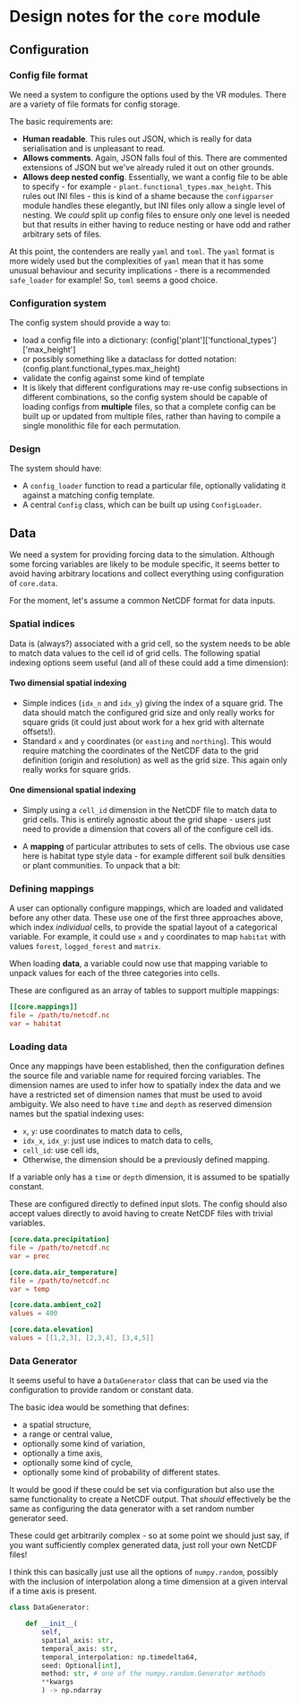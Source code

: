 # Design notes for the `core` module

## Configuration

### Config file format

We need a system to configure the options used by the VR modules. There are a variety of
file formats for config storage.

The basic requirements are:

- **Human readable**. This rules out JSON, which is really for data serialisation and is
  unpleasant to read.
- **Allows comments**. Again, JSON falls foul of this. There are commented extensions of
  JSON but we've already ruled it out on other grounds.
- **Allows deep nested config**. Essentially, we want a config file to be able to
  specify - for example - `plant.functional_types.max_height`. This rules out INI files
  \- this is kind of a shame because the `configparser` module handles these elegantly,
  but INI files only allow a single level of nesting. We _could_ split up config files
  to ensure only one level is needed but that results in either having to reduce nesting
  or have odd and rather arbitrary sets of files.

At this point, the contenders are really `yaml` and `toml`. The `yaml` format is more
widely used but the complexities of `yaml` mean that it has some unusual behaviour and
security implications - there is a recommended `safe_loader` for example! So, `toml`
seems a good choice.

### Configuration system

The config system should provide a way to:

- load a config file into a dictionary:
  (config\['plant'\]\['functional_types'\]\['max_height'\]
- or possibly something like a dataclass for dotted notation:
  (config.plant.functional_types.max_height)
- validate the config against some kind of template
- It is likely that different configurations may re-use config subsections in different
  combinations, so the config system should be capable of loading configs from
  **multiple** files, so that a complete config can be built up or updated from multiple
  files, rather than having to compile a single monolithic file for each permutation.

### Design

The system should have:

- A `config_loader` function to read a particular file, optionally validating it
  against a matching config template.
- A central `Config` class, which can be built up using `ConfigLoader`.

## Data

We need a system for providing forcing data to the simulation. Although some forcing
variables are likely to be module specific, it seems better to avoid having arbitrary
locations and collect everything using configuration of `core.data`.

For the moment, let's assume a common NetCDF format for data inputs.

### Spatial indices

Data is (always?) associated with a grid cell, so the system needs to be able to match
data values to the cell id of grid cells. The following spatial indexing options seem
useful (and all of these could add a time dimension):

#### Two dimensial spatial indexing

- Simple indices (`idx_n` and `idx_y`) giving the index of a square grid. The data
  should match the configured grid size and only really works for square grids (it could
  just about work for a hex grid with alternate offsets!).
- Standard `x` and `y` coordinates (or `easting` and `northing`). This would require
  matching the coordinates of the NetCDF data to the grid definition (origin and
  resolution) as well as the grid size. This again only really works for square grids.

#### One dimensional spatial indexing

- Simply using a `cell_id` dimension in the NetCDF file to match data to grid cells.
  This is entirely agnostic about the grid shape - users just need to provide a
  dimension that covers all of the configure cell ids.

- A **mapping** of particular attributes to sets of cells. The obvious use case here is
  habitat type style data - for example different soil bulk densities or plant
  communities. To unpack that a bit:

### Defining mappings

A user can optionally configure mappings, which are loaded and validated before any
other data. These use one of the first three approaches above, which index _individual_
cells, to provide the spatial layout of a categorical variable. For example, it could
use `x` and `y` coordinates to map `habitat` with values `forest`, `logged_forest` and
`matrix`.

When loading **data**, a variable could now use that mapping variable to unpack values
for each of the three categories into cells.

These are configured as an array of tables to support multiple mappings:

```toml
[[core.mappings]]
file = /path/to/netcdf.nc
var = habitat
```

### Loading data

Once any mappings have been established, then the configuration defines the source file
and variable name for required forcing variables. The dimension names are used to infer
how to spatially index the data and we have a restricted set of dimension names that
must be used to avoid ambiguity. We also need to have `time` and `depth` as reserved
dimension names but the spatial indexing uses:

- `x`, `y`: use coordinates to match data to cells,
- `idx_x`, `idx_y`: just use indices to match data to cells,
- `cell_id`: use cell ids,
- Otherwise, the dimension should be a previously defined mapping.

If a variable only has a `time` or `depth` dimension, it is assumed to be spatially
constant.

These are configured directly to defined input slots. The config should also accept
values directly to avoid having to create NetCDF files with trivial variables.

```toml
[core.data.precipitation]
file = /path/to/netcdf.nc
var = prec

[core.data.air_temperature]
file = /path/to/netcdf.nc
var = temp

[core.data.ambient_co2]
values = 400

[core.data.elevation]
values = [[1,2,3], [2,3,4], [3,4,5]]
```

### Data Generator

It seems useful to have a `DataGenerator` class that can be used via the configuration
to provide random or constant data.

The basic idea would be something that defines:

- a spatial structure,
- a range or central value,
- optionally some kind of variation,
- optionally a time axis,
- optionally some kind of cycle,
- optionally some kind of probability of different states.

It would be good if these could be set via configuration but also use the same
functionality to create a NetCDF output. That _should_ effectively be the same as
configuring the data generator with a set random number generator seed.

These could get arbitrarily complex - so at some point we should just say, if you want
sufficiently complex generated data, just roll your own NetCDF files!

I think this can basically just use all the options of `numpy.random`, possibly with the
inclusion of interpolation along a time dimension at a given interval if a time axis is
present.

```python
class DataGenerator:

    def __init__(
        self,
        spatial_axis: str,
        temporal_axis: str,
        temporal_interpolation: np.timedelta64,
        seed: Optional[int],
        method: str, # one of the numpy.random.Generator methods
        **kwargs
        ) -> np.ndarray

```
